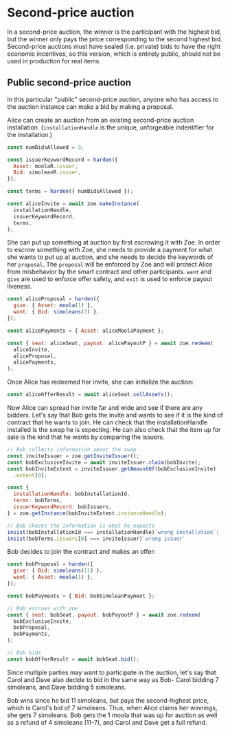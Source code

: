 # Second-price auction

<Zoe-Version/>

In a second-price auction, the winner is the participant with the
highest bid, but the winner only pays the price corresponding to the
second highest bid. Second-price auctions must have sealed (i.e.
private) bids to have the right economic incentives, so this version,
which is entirely public, should not be used in production for real
items.

## Public second-price auction

In this particular "public" second-price auction, anyone who has
access to the auction instance can make a bid by making a proposal.

Alice can create an auction from an existing second-price auction
installation. (`installationHandle` is the unique, unforgeable
indentifier for the installation.)

```js
const numBidsAllowed = 3;

const issuerKeywordRecord = harden({
  Asset: moolaR.issuer,
  Bid: simoleanR.issuer,
});

const terms = harden({ numBidsAllowed });

const aliceInvite = await zoe.makeInstance(
  installationHandle,
  issuerKeywordRecord,
  terms,
);
```

She can put up something at auction by first escrowing it with Zoe. In
order to escrow something with Zoe, she needs to provide a payment for
what she wants to put up at auction, and she needs to decide the keywords
of her `proposal`. The `proposal` will be enforced by Zoe and will
protect Alice from misbehavior by the smart contract and other
participants. `want` and `give` are used to enforce offer safety, and
`exit` is used to enforce payout liveness.

```js
const aliceProposal = harden({
  give: { Asset: moola(1) },
  want: { Bid: simoleans(3) },
});

const alicePayments = { Asset: aliceMoolaPayment };

const { seat: aliceSeat, payout: alicePayoutP } = await zoe.redeem(
  aliceInvite,
  aliceProposal,
  alicePayments,
);
```

Once Alice has redeemed her invite, she can initialize the auction:
```js
const aliceOfferResult = await aliceSeat.sellAssets();
```

Now Alice can spread her invite far and wide and see if
there are any bidders. Let's say that Bob gets the invite and
wants to see if it is the kind of contract that he wants to join. He
can check that the installationHandle installed is the swap he is expecting. He can also check that the item up for sale is the kind that he wants by comparing the issuers.

```js
// Bob collects information about the swap
const inviteIssuer = zoe.getInviteIssuer();
const bobExclusiveInvite = await inviteIssuer.claim(bobInvite);
const bobInviteExtent = inviteIssuer.getAmountOf(bobExclusiveInvite)
  .extent[0];

const {
  installationHandle: bobInstallationId,
  terms: bobTerms,
  issuerKeywordRecord: bobIssuers,
} = zoe.getInstance(bobInviteExtent.instanceHandle);

// Bob checks the information is what he expects
insist(bobInstallationId === installationHandle)`wrong installation`;
insist(bobTerms.issuers[0] === inviteIssuer)`wrong issuer`
```

Bob decides to join the contract and
makes an offer:

```js
const bobProposal = harden({
  give: { Bid: simoleans(11) },
  want: { Asset: moola(1) },
});

const bobPayments = { Bid: bobSimoleanPayment };

// Bob escrows with zoe
const { seat: bobSeat, payout: bobPayoutP } = await zoe.redeem(
  bobExclusiveInvite,
  bobProposal,
  bobPayments,
);

// Bob bids
const bobOfferResult = await bobSeat.bid();
```

Since multiple parties may want to participate in the auction, let's say that Carol and Dave also decide to bid in the same way
as Bob- Carol bidding 7 simoleans, and Dave bidding 5 simoleans.

Bob wins since he bid 11 simoleans, but pays the second-highest price, which is Carol's bid of 7
simoleans. Thus, when Alice claims her winnings, she gets 7 simoleans.
Bob gets the 1 moola that was up for auction as well as a refund of 4
simoleans (11-7), and Carol and Dave get a full refund.
